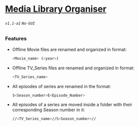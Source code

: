 # [Media Library Organiser](https://krishnaalagiri.github.io/Media-Library-Organiser/)
###### `v1.1-a1` `No-GUI`  
### Features
- Offline Movie files are renamed and organized in format:
  ```bash
  <Movie_name> (<year>)
  ```

- Offline TV_Series files are renamed and organized in format:
  ```bash
  <TV_Series_name>
  ```

- All episodes of series are renamed in the format:
  ```bash
  S<Season_number>E<Episode_Number>
  ```

- All episodes of a series are moved inside a folder with their corresponding Season number in it:
  ```bash
  //<TV_Series_name>//S<Season_number>//
  ```
